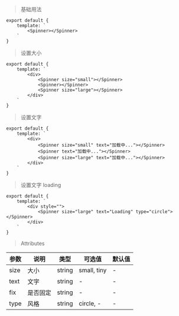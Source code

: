 > 基础用法

    export default {
        template: `
            <Spinner></Spinner>
        `
    }

> 设置大小

    export default {
        template: `
            <div>
                <Spinner size="small"></Spinner>
                <Spinner></Spinner>
                <Spinner size="large"></Spinner>
            </div>
        `
    }

> 设置文字

    export default {
        template: `
            <div>
                <Spinner size="small" text="加载中..."></Spinner>
                <Spinner text="加载中..."></Spinner>
                <Spinner size="large" text="加载中..."></Spinner>
            </div>
        `
    }

> 设置文字 loading

    export default {
        template: `
            <div style="">
                <Spinner size="large" text="Loading" type="circle"></Spinner>
            </div>
        `
    }



> Attributes

参数 | 说明 | 类型 | 可选值 | 默认值
---|---|---|---|---
size | 大小 | string | small, tiny | -
text | 文字 | string | - | -
fix | 是否固定 | string | - | -
type | 风格 | string | circle, - | -
